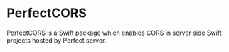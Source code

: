 # PerfectCORS

PerfectCORS is a Swift package which enables CORS in server side Swift projects hosted by Perfect server.